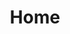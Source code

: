 ---
title: Home
description: Hello and welcome. I'm Noah, a designer, developer and photographer based in the USA
---
